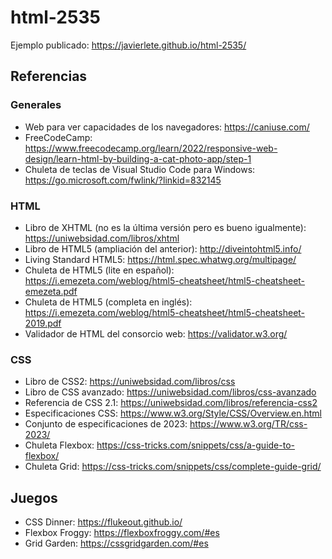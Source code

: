 # html-2535

Ejemplo publicado: https://javierlete.github.io/html-2535/

## Referencias

### Generales

* Web para ver capacidades de los navegadores: https://caniuse.com/
* FreeCodeCamp: https://www.freecodecamp.org/learn/2022/responsive-web-design/learn-html-by-building-a-cat-photo-app/step-1
* Chuleta de teclas de Visual Studio Code para Windows: https://go.microsoft.com/fwlink/?linkid=832145

### HTML

* Libro de XHTML (no es la última versión pero es bueno igualmente): https://uniwebsidad.com/libros/xhtml
* Libro de HTML5 (ampliación del anterior): http://diveintohtml5.info/
* Living Standard HTML5: https://html.spec.whatwg.org/multipage/
* Chuleta de HTML5 (lite en español): https://i.emezeta.com/weblog/html5-cheatsheet/html5-cheatsheet-emezeta.pdf
* Chuleta de HTML5 (completa en inglés): https://i.emezeta.com/weblog/html5-cheatsheet/html5-cheatsheet-2019.pdf
* Validador de HTML del consorcio web: https://validator.w3.org/

### CSS

* Libro de CSS2: https://uniwebsidad.com/libros/css
* Libro de CSS avanzado: https://uniwebsidad.com/libros/css-avanzado
* Referencia de CSS 2.1: https://uniwebsidad.com/libros/referencia-css2
* Especificaciones CSS: https://www.w3.org/Style/CSS/Overview.en.html
* Conjunto de especificaciones de 2023: https://www.w3.org/TR/css-2023/
* Chuleta Flexbox: https://css-tricks.com/snippets/css/a-guide-to-flexbox/
* Chuleta Grid: https://css-tricks.com/snippets/css/complete-guide-grid/

## Juegos

* CSS Dinner: https://flukeout.github.io/
* Flexbox Froggy: https://flexboxfroggy.com/#es
* Grid Garden: https://cssgridgarden.com/#es
